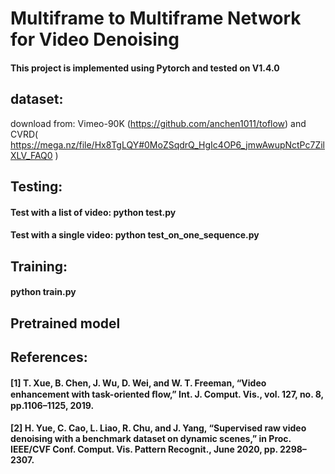 ﻿Multiframe to Multiframe Network for Video Denoising
=====================================================

#### This project is implemented using Pytorch and tested on V1.4.0

## dataset:

download from: Vimeo-90K (https://github.com/anchen1011/toflow) and CVRD( https://mega.nz/file/Hx8TgLQY#0MoZSqdrQ_HgIc4OP6_jmwAwupNctPc7ZilXLV_FAQ0 )

## Testing:

#### Test with a list of video: python test.py

#### Test with a single video: python test_on_one_sequence.py

## Training:
#### python train.py 

## Pretrained model


## References:
#### [1] T. Xue, B. Chen, J. Wu, D. Wei, and W. T. Freeman, “Video enhancement with task-oriented ﬂow,” Int. J. Comput. Vis., vol. 127, no. 8, pp.1106–1125, 2019.
#### [2] H. Yue, C. Cao, L. Liao, R. Chu, and J. Yang, “Supervised raw video denoising with a benchmark dataset on dynamic scenes,” in Proc. IEEE/CVF Conf. Comput. Vis. Pattern Recognit., June 2020, pp. 2298–2307.
